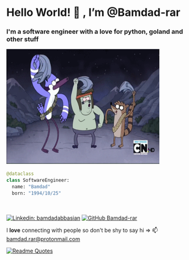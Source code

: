<h1>Hello World! 👋 , I’m @Bamdad-rar</h1>
<h3>I'm a software engineer with a love for python, goland and other stuff</h3>

<p>
  <img  src="./ohh.gif" alt="ohhh" height="300" width="400" />
</p>

```python
@dataclass
class SoftwareEngineer:
  name: "Bamdad"
  born: "1994/10/25"

  
```


[![Linkedin: bamdadabbasian](https://img.shields.io/badge/-bamdadabbasian-blue?style=flat-square&logo=Linkedin&logoColor=white&link=https://www.linkedin.com/in/bamdadabbasian/)](https://www.linkedin.com/in/bamdadabbasian/)
[![GitHub Bamdad-rar](https://img.shields.io/github/followers/Bamdad-rar?label=follow&style=social)](https://github.com/Bamdad-rar)

I <b>love</b> connecting with people so don't be shy to say hi => 📫 bamdad.rar@protonmail.com

[![Readme Quotes](https://quotes-github-readme.vercel.app/api?type=horizontal&theme=dark&border=true)](https://github.com/piyushsuthar/github-readme-quotes)